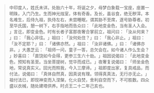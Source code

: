 
> 中印度人，姓氏未详。处胎六十年，将诞之夕，母梦白象载一宝座，座置一明珠，入门乃生。生而神光烛室，体有奇香。及长，虽谷食，绝无秽滓。本名难生，后侍九祖，执侍左右，未尝睡眠，谓其胁不至席，遂号胁尊者。初至华氏国，憩一树下，右手指地而告众曰：​「此地变金色，当有圣人入会。​」言讫，即变金色。时有长者子富那夜奢合掌前立，祖问曰：​「汝从何来？​」曰：​「我心非往。​」祖曰：​「汝何处住？​」曰：​「我心非止。​」祖曰：​「汝不定耶？​」曰：​「诸佛亦然。​」祖曰：​「汝非诸佛。​」曰：​「诸佛亦非。​」大愚芝云：​「祖师一问，童子一答，总欠会在。如今诸人作么生会？​」妙喜曰：​「直饶如今会得，更参三生六十劫。​」祖因说偈曰：​「此地变金色，预知有圣至。当坐菩提树，觉华而成已。​」夜奢复说偈曰：​「师坐金色地，常说真实义。回光而照我，今入三摩谛。​」祖即度出家，复具戒品，而付法，说偈曰：​「真体自然真，因真说有理。领得真真法，无行亦无止。​」祖付法已，即现神变而入涅槃，化火自焚，舍利自空而下，不可胜数。四众盛以衣械，随处建塔供养。时贞王二十二年己亥也。
